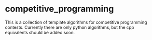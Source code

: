 # competitive_programming

This is a collection of template algorithms for competitive programming contests. Currently there are only python algorithms, but the cpp equivalents should be added soon. 
